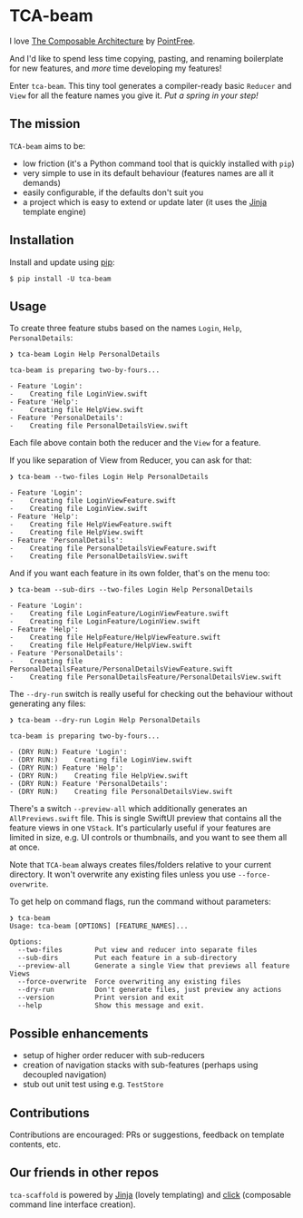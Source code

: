 # TCA-beam 

I love [The Composable Architecture](https://github.com/pointfreeco/swift-composable-architecture) by 
[PointFree](https://github.com/pointfreeco).

And I'd like to spend less time copying, pasting, and renaming boilerplate for new features, and *more* time developing my features!

Enter `tca-beam`. This tiny tool generates a compiler-ready basic `Reducer` and `View` for all the feature names you give
it. *Put a spring in your step!*

## The mission

`TCA-beam` aims to be:

* low friction (it's a Python command tool that is quickly installed with `pip`)
* very simple to use in its default behaviour (features names are all it demands)
* easily configurable, if the defaults don't suit you 
* a project which is easy to extend or update later (it uses the [Jinja](https://github.com/pallets/jinja) template engine)


## Installation

Install and update using [pip](https://pip.pypa.io/en/stable/getting-started/):

```
$ pip install -U tca-beam
```

## Usage

To create three feature stubs based on the names `Login`, `Help`, `PersonalDetails`:

```
❯ tca-beam Login Help PersonalDetails

tca-beam is preparing two-by-fours...

- Feature 'Login':
-    Creating file LoginView.swift
- Feature 'Help':
-    Creating file HelpView.swift
- Feature 'PersonalDetails':
-    Creating file PersonalDetailsView.swift
```

Each file above contain both the reducer and the `View` for a feature.

If you like separation of View from Reducer, you can ask for that:

```
❯ tca-beam --two-files Login Help PersonalDetails

- Feature 'Login':
-    Creating file LoginViewFeature.swift
-    Creating file LoginView.swift
- Feature 'Help':
-    Creating file HelpViewFeature.swift
-    Creating file HelpView.swift
- Feature 'PersonalDetails':
-    Creating file PersonalDetailsViewFeature.swift
-    Creating file PersonalDetailsView.swift
```

And if you want each feature in its own folder, that's on the menu too:

```
❯ tca-beam --sub-dirs --two-files Login Help PersonalDetails

- Feature 'Login':
-    Creating file LoginFeature/LoginViewFeature.swift
-    Creating file LoginFeature/LoginView.swift
- Feature 'Help':
-    Creating file HelpFeature/HelpViewFeature.swift
-    Creating file HelpFeature/HelpView.swift
- Feature 'PersonalDetails':
-    Creating file PersonalDetailsFeature/PersonalDetailsViewFeature.swift
-    Creating file PersonalDetailsFeature/PersonalDetailsView.swift
```

The `--dry-run` switch is really useful for checking out the behaviour without generating any files:

```
❯ tca-beam --dry-run Login Help PersonalDetails

tca-beam is preparing two-by-fours...

- (DRY RUN:) Feature 'Login':
- (DRY RUN:)    Creating file LoginView.swift
- (DRY RUN:) Feature 'Help':
- (DRY RUN:)    Creating file HelpView.swift
- (DRY RUN:) Feature 'PersonalDetails':
- (DRY RUN:)    Creating file PersonalDetailsView.swift
```

There's a switch `--preview-all` which additionally generates an `AllPreviews.swift` file. This is single SwiftUI preview that contains
all the feature views in one `VStack`. It's particularly useful if your features are limited in size, e.g. UI controls or thumbnails,
and you want to see them all at once.

Note that `TCA-beam` always creates files/folders relative to your current directory. It won't overwrite any existing files unless you
use `--force-overwrite`.

To get help on command flags, run the command without parameters:

```
❯ tca-beam
Usage: tca-beam [OPTIONS] [FEATURE_NAMES]...

Options:
  --two-files        Put view and reducer into separate files
  --sub-dirs         Put each feature in a sub-directory
  --preview-all      Generate a single View that previews all feature Views
  --force-overwrite  Force overwriting any existing files
  --dry-run          Don't generate files, just preview any actions
  --version          Print version and exit
  --help             Show this message and exit.
```

## Possible enhancements

* setup of higher order reducer with sub-reducers
* creation of navigation stacks with sub-features (perhaps using decoupled navigation)
* stub out unit test using e.g. `TestStore`

## Contributions

Contributions are encouraged: PRs or suggestions, feedback on template contents, etc.

## Our friends in other repos

`tca-scaffold` is powered by [Jinja](https://github.com/pallets/jinja) (lovely templating) and [click](https://github.com/pallets/click)
(composable command line interface creation).

